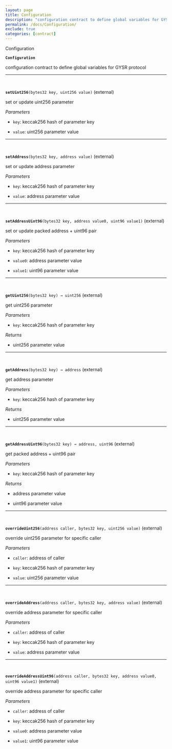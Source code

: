 ```yaml
---
layout: page
title: Configuration
description: "configuration contract to define global variables for GYSR protocol"
permalink: /docs/Configuration/
exclude: true
categories: [contract]
---
```


Configuration



**`Configuration`**

configuration contract to define global variables for GYSR protocol







****
<br>

**`setUint256`**`(bytes32 key, uint256 value)` (external)

set or update uint256 parameter




*Parameters*  
- `key`: keccak256 hash of parameter key

- `value`: uint256 parameter value



****
<br>

**`setAddress`**`(bytes32 key, address value)` (external)

set or update address parameter




*Parameters*  
- `key`: keccak256 hash of parameter key

- `value`: address parameter value



****
<br>

**`setAddressUint96`**`(bytes32 key, address value0, uint96 value1)` (external)

set or update packed address + uint96 pair




*Parameters*  
- `key`: keccak256 hash of parameter key

- `value0`: address parameter value

- `value1`: uint96 parameter value



****
<br>

**`getUint256`**`(bytes32 key) → uint256` (external)

get uint256 parameter




*Parameters*  
- `key`: keccak256 hash of parameter key


*Returns*  
- uint256 parameter value


****
<br>

**`getAddress`**`(bytes32 key) → address` (external)

get address parameter




*Parameters*  
- `key`: keccak256 hash of parameter key


*Returns*  
- uint256 parameter value


****
<br>

**`getAddressUint96`**`(bytes32 key) → address, uint96` (external)

get packed address + uint96 pair




*Parameters*  
- `key`: keccak256 hash of parameter key


*Returns*  
- address parameter value

- uint96 parameter value


****
<br>

**`overrideUint256`**`(address caller, bytes32 key, uint256 value)` (external)

override uint256 parameter for specific caller




*Parameters*  
- `caller`: address of caller

- `key`: keccak256 hash of parameter key

- `value`: uint256 parameter value



****
<br>

**`overrideAddress`**`(address caller, bytes32 key, address value)` (external)

override address parameter for specific caller




*Parameters*  
- `caller`: address of caller

- `key`: keccak256 hash of parameter key

- `value`: address parameter value



****
<br>

**`overrideAddressUint96`**`(address caller, bytes32 key, address value0, uint96 value1)` (external)

override address parameter for specific caller




*Parameters*  
- `caller`: address of caller

- `key`: keccak256 hash of parameter key

- `value0`: address parameter value

- `value1`: uint96 parameter value



